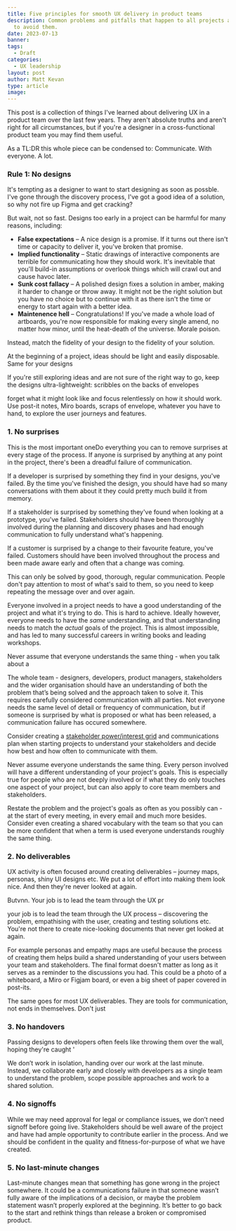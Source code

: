 ```yaml
---
title: Five principles for smooth UX delivery in product teams
description: Common problems and pitfalls that happen to all projects and ways
  to avoid them.
date: 2023-07-13
banner:
tags:
  - Draft
categories:
  - UX leadership
layout: post
author: Matt Kevan
type: article
image: 
---
```


This post is a collection of things I've learned about delivering UX in a product team over the last few years. They aren't absolute truths and aren't right for all circumstances, but if you're a designer in a cross-functional product team you may find them useful.

As a TL:DR this whole piece can be condensed to: Communicate. With everyone. A lot.

### Rule 1: No designs

It's tempting as a designer to want to start designing as soon as possble. I've gone through the discovery process, I've got a good idea of a solution, so why not fire up Figma and get cracking?

But wait, not so fast. Designs too early in a project can be harmful for many reasons, including:

* **False expectations** – A nice design is a promise. If it turns out there isn't time or capacity to deliver it, you've broken that promise. 
* **Implied functionality** – Static drawings of interactive components are terrible for communicating how they should work. It's inevitable that you'll build-in assumptions or overlook things which will crawl out and cause havoc later.
* **Sunk cost fallacy** – A polished design fixes a solution in amber, making it harder to change or throw away. It might not be the right solution but you have no choice but to continue with it as there isn't the time or energy to start again with a better idea.
* **Maintenence hell** – Congratulations! If you've made a whole load of artboards, you're now responsible for making every single amend, no matter how minor, until the heat-death of the universe. Morale poison.

Instead, match the fidelity of your design to the fidelity of your solution.

At the beginning of a project, ideas should be light and easily disposable. Same for your designs

If you're still exploring ideas and are not sure of the right way to go, keep the designs ultra-lightweight: scribbles on the backs of envelopes

forget what it might look like and focus relentlessly on how it should work. Use post-it notes, Miro boards, scraps of envelope, whatever you have to hand, to explore the user journeys and features.

### 1. No surprises

This is the most important oneDo everything you can to remove surprises at every stage of the process. If anyone is surprised by anything at any point in the project, there's been a dreadful failure of communication.

If a developer is surprised by something they find in your designs, you've failed. By the time you've finished the design, you should have had so many conversations with them about it they could pretty much build it from memory.

If a stakeholder is surprised by something they've found when looking at a prototype, you've failed. Stakeholders should have been thoroughly involved during the planning and discovery phases and had enough communication to fully understand what's happening.

If a customer is surprised by a change to their favourite feature, you've failed. Customers should have been involved throughout the process and been made aware early and often that a change was coming.

This can only be solved by good, thorough, regular communication. People don't pay attention to most of what's said to them, so you need to keep repeating the message over and over again.

Everyone involved in a project needs to have a good understanding of the project and what it's trying to do. This is hard to achieve. Ideally however, everyone needs to have the *same* understanding, and that understanding needs to match the *actual* goals of the project. This is almost impossible, and has led to many successful careers in writing books and leading workshops.

Never assume that everyone understands the same thing - when you talk about a

The whole team - designers, developers, product managers, stakeholders and the wider organisation should have an understanding of both the problem that’s being solved and the approach taken to solve it. This requires carefully considered communication with all parties. Not everyone needs the same level of detail or frequency of communication, but if someone is surprised by what is proposed or what has been released, a communication failure has occured somewhere. 

Consider creating a [stakeholder power/interest grid](https://en.wikipedia.org/wiki/Stakeholder_analysis) and communications plan when starting projects to understand your stakeholders and decide how best and how often to communicate with them.

Never assume everyone understands the same thing. Every person involved will have a different understanding of your project's goals. This is especially true for people who are not deeply involved or if what they do only touches one aspect of your project, but can also apply to core team members and stakeholders. 

Restate the problem and the project's goals as often as you possibly can - at the start of every meeting, in every email and much more besides. Consider even creating a shared vocabulary with the team so that you can be more confident that when a term is used everyone understands roughly the same thing.

### 2. No deliverables

UX activity is often focused around creating deliverables – journey maps, personas, shiny UI designs etc. We put a lot of effort into making them look nice. And then they're never looked at again.

Butvnn. Your job is to lead the team through the UX pr

your job is to lead the team through the UX process – discovering the problem, empathising with the user, creating and testing solutions etc. 
You're not there to create nice-looking documents that never get looked at again.



 For example personas and empathy maps are useful because the process of creating them helps build a shared understanding of your users between your team and stakeholders. The final format doesn't matter as long as it serves as a reminder to the discussions you had. This could be a photo of a whiteboard, a Miro or Figjam board, or even a big sheet of paper covered in post-its.

The same goes for most UX deliverables. They are tools for communication, not ends in themselves. Don't just 

### 3. No handovers

Passing designs to developers often feels like throwing them over the wall, hoping they're caught '

We don’t work in isolation, handing over our work at the last minute. Instead, we collaborate early and closely with developers as a single team to understand the problem, scope possible approaches and work to a shared solution.

### 4. No signoffs

While we may need approval for legal or compliance issues, we don’t need signoff before going live. Stakeholders should be well aware of the project and have had ample opportunity to contribute earlier in the process. And we should be confident in the quality and fitness-for-purpose of what we have created.

### 5. No last-minute changes

Last-minute changes mean that something has gone wrong in the project somewhere. It could be a communications failure in that someone wasn’t fully aware of the implications of a decision, or maybe the problem statement wasn’t properly explored at the beginning. It’s better to go back to the start and rethink things than release a broken or compromised product.

